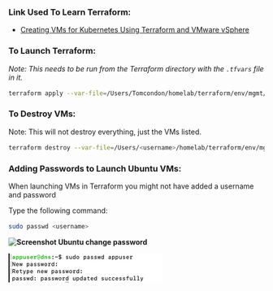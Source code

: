 ### Link Used To Learn Terraform:
- [Creating VMs for Kubernetes Using Terraform and VMware vSphere](https://perdue.dev/creating-vms-for-kubernetes-using-terraform-and-vmware-vsphere/#creating-a-template-virtual-machine)

### To Launch Terraform:
*Note: This needs to be run from the Terraform directory with the `.tfvars` file in it.*

```bash
terraform apply --var-file=/Users/Tomcondon/homelab/terraform/env/mgmt/terraform.tfvars
```

### To Destroy VMs:
Note: This will not destroy everything, just the VMs listed.
```Bash
terraform destroy --var-file=/Users/<username>/homelab/terraform/env/mgmt/terraform.tfvars
```

### Adding Passwords to Launch Ubuntu VMs:
When launching VMs in Terraform you might not have added a username and password

Type the following command:
```bash
sudo passwd <username>
```
**![Screenshot Ubuntu change password](https://lh7-rt.googleusercontent.com/docsz/AD_4nXdNKUnLR-ooooo8p9a3bqaeIcNTNGM0J3gQFo6i34LC3_168T0V2r3eajLsGzUJD21sQAILgAe2UJhgQJhzURZKYd7-mBQOgVMjiOBYE8cACmdH8y4F7LNQWY5n_Lcv6H5wGOqji3nnAcXzkDJxMrHXI9Y1?key=656RGyT2tZdUq0NkJwJfuw)**


![](Images/Screenshot.png)